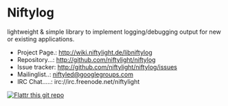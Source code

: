 Niftylog
========

lightweight & simple library to implement logging/debugging output for new or
existing applications.



* Project Page.: http://wiki.niftylight.de/libniftylog
* Repository...: http://github.com/niftylight/niftylog
* Issue tracker: http://github.com/niftylight/niftylog/issues
* Mailinglist..: niftyled@googlegroups.com
* IRC Chat.....: irc://irc.freenode.net/niftylight

[![Flattr this git repo](http://api.flattr.com/button/flattr-badge-large.png)](https://flattr.com/thing/1345750/niftyled)

